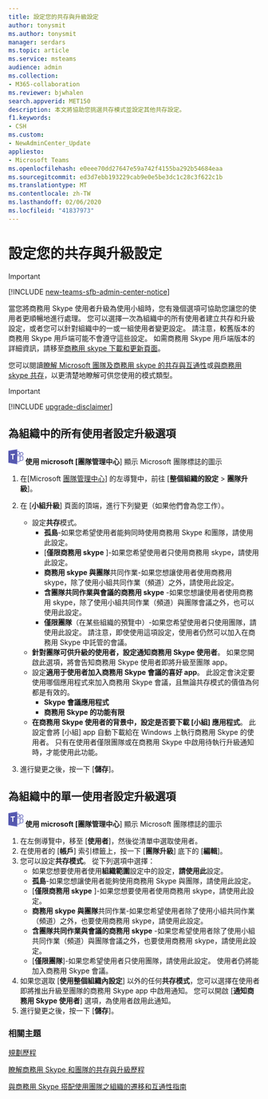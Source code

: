 ```yaml
---
title: 設定您的共存與升級設定
author: tonysmit
ms.author: tonysmit
manager: serdars
ms.topic: article
ms.service: msteams
audience: admin
ms.collection:
- M365-collaboration
ms.reviewer: bjwhalen
search.appverid: MET150
description: 本文將協助您挑選共存模式並設定其他共存設定。
f1.keywords:
- CSH
ms.custom:
- NewAdminCenter_Update
appliesto:
- Microsoft Teams
ms.openlocfilehash: e0eee70dd27647e59a742f4155ba292b54684eaa
ms.sourcegitcommit: ed3d7ebb193229cab9e0e5be3dc1c28c3f622c1b
ms.translationtype: MT
ms.contentlocale: zh-TW
ms.lasthandoff: 02/06/2020
ms.locfileid: "41837973"
---
```

# <a name="setting-your-coexistence-and-upgrade-settings"></a>設定您的共存與升級設定

> [!IMPORTANT]
> [!INCLUDE [new-teams-sfb-admin-center-notice](includes/new-teams-sfb-admin-center-notice.md)]

當您將商務用 Skype 使用者升級為使用小組時，您有幾個選項可協助您讓您的使用者更順暢地進行處理。 您可以選擇一次為組織中的所有使用者建立共存和升級設定，或者您可以針對組織中的一或一組使用者變更設定。 請注意，較舊版本的商務用 Skype 用戶端可能不會遵守這些設定。 如需商務用 Skype 用戶端版本的詳細資訊，請移至[商務用 skype 下載和更新頁面](https://docs.microsoft.com/skypeforbusiness/software-updates)。 

您可以閱讀[瞭解 Microsoft 團隊及商務用 skype 的共存與互通性](teams-and-skypeforbusiness-coexistence-and-interoperability.md)或[與商務用 skype 共存](coexistence-chat-calls-presence.md)，以更清楚地瞭解可供您使用的模式類型。  

> [!IMPORTANT]
> [!INCLUDE [upgrade-disclaimer](includes/upgrade-disclaimer.md)]


## <a name="set-upgrade-options-for-all-users-in-your-organization"></a>為組織中的所有使用者設定升級選項

![](media/teams-logo-30x30.png) **使用 microsoft [團隊管理中心**] 顯示 Microsoft 團隊標誌的圖示

1. 在[Microsoft [團隊管理中心](https://admin.teams.microsoft.com/)] 的左導覽中，前往 [**整個組織的設定** > **團隊升級**]。 

2. 在 [**小組升級**] 頁面的頂端，進行下列變更（如果他們會為您工作）。
    - 設定**共存**模式。
        - **孤島**-如果您希望使用者能夠同時使用商務用 Skype 和團隊，請使用此設定。
        - [**僅限商務用 skype** ]-如果您希望使用者只使用商務用 skype，請使用此設定。
        - **商務用 skype 與團隊**共同作業-如果您想讓使用者使用商務用 skype，除了使用小組共同作業（頻道）之外，請使用此設定。
        - **含團隊共同作業與會議的商務用 skype** -如果您想讓使用者使用商務用 skype，除了使用小組共同作業（頻道）與團隊會議之外，也可以使用此設定。
        - **僅限團隊**（在某些組織的預覽中）-如果您希望使用者只使用團隊，請使用此設定。 請注意，即使使用這項設定，使用者仍然可以加入在商務用 Skype 中託管的會議。
    - **針對團隊可供升級的使用者，設定通知商務用 Skype 使用者**。 如果您開啟此選項，將會告知商務用 Skype 使用者即將升級至團隊 app。
    - 設定**適用于使用者加入商務用 Skype 會議的喜好 app**。 此設定會決定要使用哪個應用程式來加入商務用 Skype 會議，且無論共存模式的價值為何都是有效的。
      - **Skype 會議應用程式**
      - **商務用 Skype 的功能有限**
    - **在商務用 Skype 使用者的背景中，設定是否要下載 [小組] 應用程式**。  此設定會將 [小組] app 自動下載給在 Windows 上執行商務用 Skype 的使用者。 只有在使用者僅限團隊或在商務用 Skype 中啟用待執行升級通知時，才能使用此功能。
3. 進行變更之後，按一下 [**儲存**]。

## <a name="set-upgrade-options-for-a-single-user-in-your-organization"></a>為組織中的單一使用者設定升級選項

![](media/teams-logo-30x30.png) **使用 microsoft [團隊管理中心**] 顯示 Microsoft 團隊標誌的圖示

1. 在左側導覽中，移至 [**使用者**]，然後從清單中選取使用者。 
2. 在使用者的 [**帳戶**] 索引標籤上，按一下 [**團隊升級**] 底下的 [**編輯**]。
3. 您可以設定**共存模式**。 從下列選項中選擇：
     - 如果您想要使用者使用**組織範圍**設定中的設定，**請使用此**設定。 
     - **孤島**-如果您想讓使用者能夠使用商務用 Skype 與團隊，請使用此設定。 
     - [**僅限商務用 skype** ]-如果您想要使用者使用商務用 skype，請使用此設定。
     - **商務用 skype 與團隊**共同作業-如果您希望使用者除了使用小組共同作業（頻道）之外，也要使用商務用 skype，請使用此設定。
      - **含團隊共同作業與會議的商務用 skype** -如果您希望使用者除了使用小組共同作業（頻道）與團隊會議之外，也要使用商務用 skype，請使用此設定。
     - [**僅限團隊**]-如果您希望使用者只使用團隊，請使用此設定。 使用者仍將能加入商務用 Skype 會議。
4. 如果您選取 [**使用整個組織內設定**] 以外的任何**共存模式**，您可以選擇在使用者即將推出升級至團隊的商務用 Skype app 中啟用通知。 您可以開啟 [**通知商務用 Skype 使用者**] 選項，為使用者啟用此通知。
5. 進行變更之後，按一下 [**儲存**]。

### <a name="related-topics"></a>相關主題
[規劃歷程](upgrade-plan-journey.md)

[瞭解商務用 Skype 和團隊的共存與升級歷程](upgrade-and-coexistence-of-skypeforbusiness-and-teams.md)

[與商務用 Skype 搭配使用團隊之組織的遷移和互通性指南](migration-interop-guidance-for-teams-with-skype.md)
